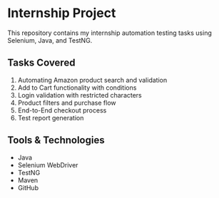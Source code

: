 # Internship Project

This repository contains my internship automation testing tasks using Selenium, Java, and TestNG.  

## Tasks Covered
1. Automating Amazon product search and validation  
2. Add to Cart functionality with conditions  
3. Login validation with restricted characters  
4. Product filters and purchase flow  
5. End-to-End checkout process  
6. Test report generation  

## Tools & Technologies
- Java  
- Selenium WebDriver  
- TestNG  
- Maven  
- GitHub
